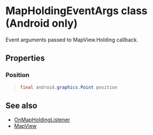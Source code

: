 
# MapHoldingEventArgs class (Android only)

Event arguments passed to MapView.Holding callback.

## Properties

### Position

>```java
> final android.graphics.Point position
>```

## See also

* [OnMapHoldingListener](OnMapHoldingListener-interface.md)
* [MapView](../MapView-class.md)
